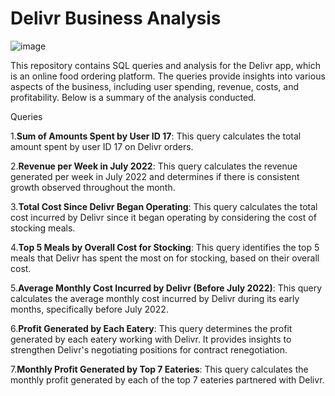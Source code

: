 # Delivr Business Analysis

![image](https://github.com/ergyunhasan/Delivr_Business_Analysis_SQL/assets/121507597/5cd1c195-1ef3-4e15-bd0d-41df97b850bf)

This repository contains SQL queries and analysis for the Delivr app, which is an online food ordering platform. The queries provide insights into various aspects of the business, including user spending, revenue, costs, and profitability. Below is a summary of the analysis conducted.

Queries

1.**Sum of Amounts Spent by User ID 17**: This query calculates the total amount spent by user ID 17 on Delivr orders.

2.**Revenue per Week in July 2022**: This query calculates the revenue generated per week in July 2022 and determines if there is consistent growth observed throughout the month.

3.**Total Cost Since Delivr Began Operating**: This query calculates the total cost incurred by Delivr since it began operating by considering the cost of stocking meals.

4.**Top 5 Meals by Overall Cost for Stocking**: This query identifies the top 5 meals that Delivr has spent the most on for stocking, based on their overall cost.

5.**Average Monthly Cost Incurred by Delivr (Before July 2022)**: This query calculates the average monthly cost incurred by Delivr during its early months, specifically before July 2022.

6.**Profit Generated by Each Eatery**: This query determines the profit generated by each eatery working with Delivr. It provides insights to strengthen Delivr's negotiating positions for contract renegotiation.

7.**Monthly Profit Generated by Top 7 Eateries**: This query calculates the monthly profit generated by each of the top 7 eateries partnered with Delivr.

